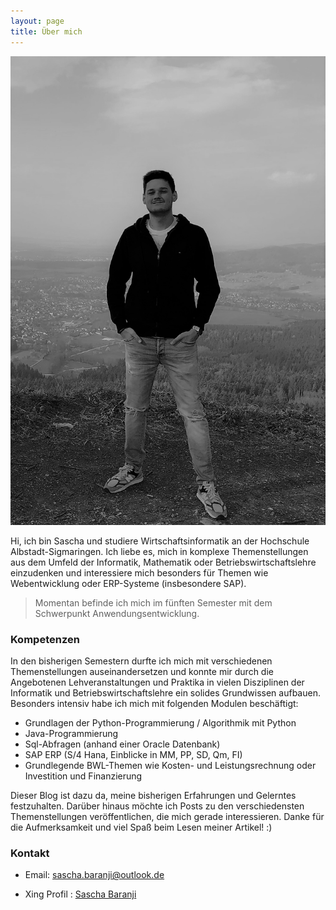 ```yaml
---
layout: page
title: Über mich
---
```


![My helpful screenshot](/public/pictures/ich.JPG)

<p class="message">
  Hi, ich bin Sascha und studiere Wirtschaftsinformatik an der Hochschule Albstadt-Sigmaringen. Ich liebe es, mich in komplexe Themenstellungen aus dem Umfeld der Informatik, Mathematik oder Betriebswirtschaftslehre einzudenken und interessiere mich besonders für Themen wie Webentwicklung oder ERP-Systeme (insbesondere SAP).
</p>

> Momentan befinde ich mich im fünften Semester mit dem Schwerpunkt Anwendungsentwicklung.


### Kompetenzen

<p class="message">
  In den bisherigen Semestern durfte ich mich mit verschiedenen Themenstellungen auseinandersetzen und konnte mir durch die Angebotenen Lehveranstaltungen und Praktika in vielen Disziplinen der Informatik und Betriebswirtschaftslehre ein solides Grundwissen aufbauen. Besonders intensiv habe ich mich mit folgenden Modulen beschäftigt: 
  
</p>

* Grundlagen der Python-Programmierung / Algorithmik mit Python
* Java-Programmierung
* Sql-Abfragen (anhand einer Oracle Datenbank)
* SAP ERP (S/4 Hana, Einblicke in MM, PP, SD, Qm, FI)
* Grundlegende BWL-Themen wie Kosten- und Leistungsrechnung oder Investition und Finanzierung


<p class="message">
  Dieser Blog ist dazu da, meine bisherigen Erfahrungen und Gelerntes festzuhalten. Darüber hinaus möchte ich Posts zu den verschiedensten Themenstellungen veröffentlichen, die mich gerade interessieren.
  Danke für die Aufmerksamkeit und viel Spaß beim Lesen meiner Artikel! :)
</p>

### Kontakt

* Email: sascha.baranji@outlook.de

* Xing Profil : <a href="https://www.xing.com/profile/Sascha_Baranji3/cv">Sascha Baranji</a>

